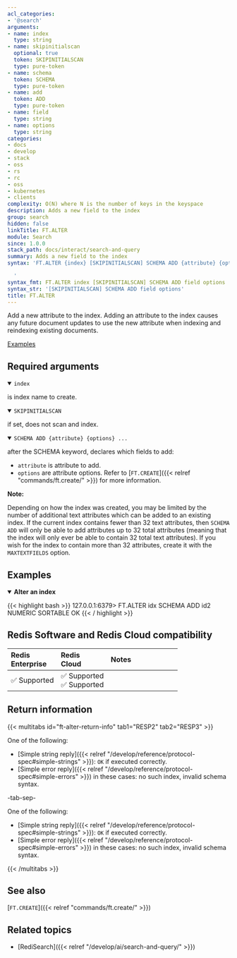 ```yaml
---
acl_categories:
- '@search'
arguments:
- name: index
  type: string
- name: skipinitialscan
  optional: true
  token: SKIPINITIALSCAN
  type: pure-token
- name: schema
  token: SCHEMA
  type: pure-token
- name: add
  token: ADD
  type: pure-token
- name: field
  type: string
- name: options
  type: string
categories:
- docs
- develop
- stack
- oss
- rs
- rc
- oss
- kubernetes
- clients
complexity: O(N) where N is the number of keys in the keyspace
description: Adds a new field to the index
group: search
hidden: false
linkTitle: FT.ALTER
module: Search
since: 1.0.0
stack_path: docs/interact/search-and-query
summary: Adds a new field to the index
syntax: 'FT.ALTER {index} [SKIPINITIALSCAN] SCHEMA ADD {attribute} {options} ...

  '
syntax_fmt: FT.ALTER index [SKIPINITIALSCAN] SCHEMA ADD field options
syntax_str: '[SKIPINITIALSCAN] SCHEMA ADD field options'
title: FT.ALTER
---
```


Add a new attribute to the index. Adding an attribute to the index causes any future document updates to use the new attribute when indexing and reindexing existing documents.

[Examples](#examples)

## Required arguments

<details open>
<summary><code>index</code></summary> 

is index name to create. 
</details>

<details open>
<summary><code>SKIPINITIALSCAN</code></summary> 

if set, does not scan and index.
</details>

<details open>
<summary><code>SCHEMA ADD {attribute} {options} ...</code></summary>

after the SCHEMA keyword, declares which fields to add:

- `attribute` is attribute to add.
- `options` are attribute options. Refer to [`FT.CREATE`]({{< relref "commands/ft.create/" >}}) for more information.

<note><b>Note:</b>

Depending on how the index was created, you may be limited by the number of additional text
attributes which can be added to an existing index. If the current index contains fewer than 32
text attributes, then `SCHEMA ADD` will only be able to add attributes up to 32 total attributes (meaning that the
index will only ever be able to contain 32 total text attributes). If you wish for the index to
contain more than 32 attributes, create it with the `MAXTEXTFIELDS` option.
</note>
</details>

## Examples

<details open>
<summary><b>Alter an index</b></summary>

{{< highlight bash >}}
127.0.0.1:6379> FT.ALTER idx SCHEMA ADD id2 NUMERIC SORTABLE
OK
{{< / highlight >}}
</details>

## Redis Software and Redis Cloud compatibility

| Redis<br />Enterprise | Redis<br />Cloud | <span style="min-width: 9em; display: table-cell">Notes</span> |
|:----------------------|:-----------------|:------|
| <span title="Supported">&#x2705; Supported</span> | <span title="Flexible & Annual"><span title="Supported">&#x2705; Supported</span></span><br /><span title="Free & Fixed"><span title="Supported">&#x2705; Supported</nobr></span></span> |  |


## Return information

{{< multitabs id="ft-alter-return-info" 
    tab1="RESP2" 
    tab2="RESP3" >}}

One of the following:
* [Simple string reply]({{< relref "/develop/reference/protocol-spec#simple-strings" >}}): `OK` if executed correctly.
* [Simple error reply]({{< relref "/develop/reference/protocol-spec#simple-errors" >}}) in these cases: no such index, invalid schema syntax.

-tab-sep-

One of the following:
* [Simple string reply]({{< relref "/develop/reference/protocol-spec#simple-strings" >}}): `OK` if executed correctly.
* [Simple error reply]({{< relref "/develop/reference/protocol-spec#simple-errors" >}}) in these cases: no such index, invalid schema syntax.

{{< /multitabs >}}

## See also

[`FT.CREATE`]({{< relref "commands/ft.create/" >}}) 

## Related topics

- [RediSearch]({{< relref "/develop/ai/search-and-query/" >}})



